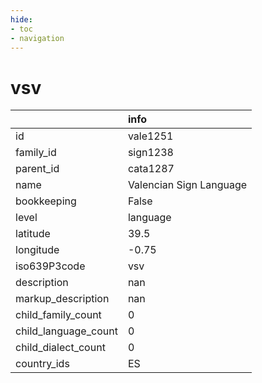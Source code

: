 ```yaml
---
hide:
- toc
- navigation
---
```

# vsv
|                      | info                    |
|:---------------------|:------------------------|
| id                   | vale1251                |
| family_id            | sign1238                |
| parent_id            | cata1287                |
| name                 | Valencian Sign Language |
| bookkeeping          | False                   |
| level                | language                |
| latitude             | 39.5                    |
| longitude            | -0.75                   |
| iso639P3code         | vsv                     |
| description          | nan                     |
| markup_description   | nan                     |
| child_family_count   | 0                       |
| child_language_count | 0                       |
| child_dialect_count  | 0                       |
| country_ids          | ES                      |